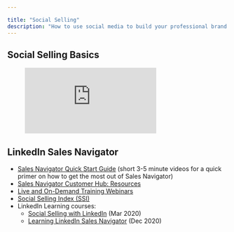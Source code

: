 ```yaml
---

title: "Social Selling"
description: "How to use social media to build your professional brand and grow your business"
---
```








## Social Selling Basics

<figure class="video_container">
  <iframe src="https://www.youtube.com/embed/Ir7od3stk70" frameborder="0" allowfullscreen="true"> </iframe>
</figure>

## LinkedIn Sales Navigator

- [Sales Navigator Quick Start Guide](https://business.linkedin.com/sales-solutions/sales-navigator-customer-hub/quick-start-guide) (short 3-5 minute videos for a quick primer on how to get the most out of Sales Navigator)
- [Sales Navigator Customer Hub: Resources](https://business.linkedin.com/sales-solutions/sales-navigator-customer-hub/resources)
- [Live and On-Demand Training Webinars](https://training.sales.linkedin.com/series/webinars)
- [Social Selling Index (SSI)](https://business.linkedin.com/sales-solutions/social-selling/the-social-selling-index-ssi)
- LinkedIn Learning courses:
  - [Social Selling with LinkedIn](https://www.linkedin.com/learning/social-selling-with-linkedin-4/social-selling-with-linkedin?u=2255073) (Mar 2020)
  - [Learning LinkedIn Sales Navigator](https://www.linkedin.com/learning/learning-linkedin-sales-navigator/welcome-to-sales-navigator?u=2255073) (Dec 2020)
